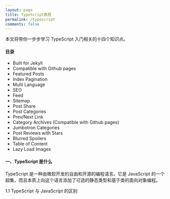 ```yaml
---
layout: page
title: TypeScript教程
permalink: /typescript
comments: false
---
```


<div class="row justify-content-between">
<div class="col-md-8 pr-5">

<p>本文将带你一步步学习 TypeScript 入门相关的十四个知识点。</p>

<h4>目录</h4>
<ul>
    <li>Built for Jekyll</li>
    <li>Compatible with Github pages</li>
    <li>Featured Posts</li>
    <li>Index Pagination</li>
    <li>Multi Language</li>
    <li>SEO</li>
    <li>Feed</li>
    <li>Sitemap</li>
    <li>Post Share</li>
    <li>Post Categories</li>
    <li>Prev/Next Link</li>
    <li>Category Archives (Compatible with Github pages)</li>
    <li>Jumbotron Categories</li>
    <li>Post Reviews with Stars</li>
    <li>Blurred Spoilers</li>
    <li>Table of Content</li>
    <li>Lazy Load Images</li>
</ul>

<h4>一、TypeScript 是什么</h4>

<p>TypeScript 是一种由微软开发的自由和开源的编程语言。它是 JavaScript 的一个超集，而且本质上向这个语言添加了可选的静态类型和基于类的面向对象编程。</p>

1.1 TypeScript 与 JavaScript 的区别


</div>
</div>
